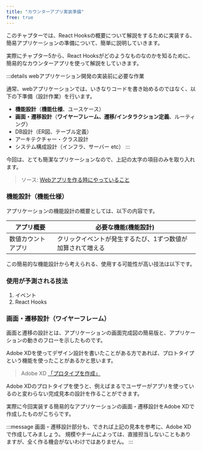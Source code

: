 ```yaml
---
title: "カウンターアプリ実装準備"
free: true
---
```


このチャプターでは、React Hooksの概要について解説をするために実装する、簡易アプリケーションの準備について、簡単に説明していきます。

実際にチャプター5から、React Hooksがどのようなものなのかを知るために、簡易的なカウンターアプリを使って解説をしていきます。

<!-- カウンターアプリ完成見本画像を添付 -->

:::details webアプリケーション開発の実装前に必要な作業

通常、webアプリケーションでは、いきなりコードを書き始めるのではなく、以下の下準備（設計作業）を行います。

- **機能設計**（**機能仕様**、ユースケース）
- **画面・遷移設計**（**ワイヤーフレーム、遷移/インタラクション定義**、ルーティング）
- DB設計（ER図、テーブル定義）
- アーキテクチャー・クラス設計
- システム構成設計（インフラ、サーバー etc）
:::

今回は、とても簡潔なプリケーションなので、上記の太字の項目のみを取り入れます。

> ソース: [Webアプリを作る時にやっていること](https://note.com/promitsu/n/n463792216407)

### 機能設計（機能仕様）

アプリケーションの機能設計の概要としては、以下の内容です。

| アプリ概要 | 必要な機能(機能設計) |
| ---- | ---- |
| 数値カウントアプリ | クリックイベントが発生するたび、1ずつ数値が加算されて増える |

この簡易的な機能設計から考えられる、使用する可能性が高い技法は以下です。

### 使用が予測される技法

1. イベント
2. React Hooks

### 画面・遷移設計（ワイヤーフレーム）

画面と遷移の設計とは、アプリケーションの画面完成図の簡易版と、アプリケーションの動きのフローを示したものです。

Adobe XDを使ってデザイン設計を書いたことがある方であれば、プロトタイプという機能を使ったことがあるかと思います。

> Adobe XD [「プロタイプを作成」](https://helpx.adobe.com/jp/xd/how-to/make-a-prototype-easy.html)

Adobe XDのプロトタイプを使うと、例えばまるでユーザーがアプリを使っているのと変わらない完成見本の設計を作ることができます。

実際に今回実装する簡易的なアプリケーションの画面・遷移設計をAdobe XDで作成したものがこちらです。

<!-- Adobe XDで作成したプロトタイプ画像を貼る -->

:::message
画面・遷移設計部分も、できれば上記の見本を参考に、Adobe XDで作成してみましょう。
規模やチームによっては、直接担当しないこともありますが、全く作る機会がないわけではありません。
:::